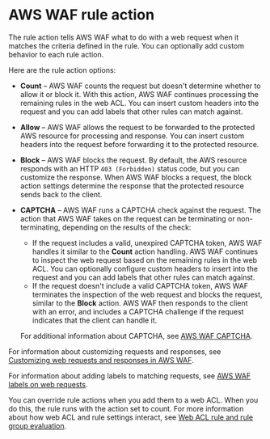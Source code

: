 # AWS WAF rule action<a name="waf-rule-action"></a>

The rule action tells AWS WAF what to do with a web request when it matches the criteria defined in the rule\. You can optionally add custom behavior to each rule action\. 

Here are the rule action options: 
+ **Count** – AWS WAF counts the request but doesn't determine whether to allow it or block it\. With this action, AWS WAF continues processing the remaining rules in the web ACL\. You can insert custom headers into the request and you can add labels that other rules can match against\.
+ **Allow** – AWS WAF allows the request to be forwarded to the protected AWS resource for processing and response\. You can insert custom headers into the request before forwarding it to the protected resource\.
+ **Block** – AWS WAF blocks the request\. By default, the AWS resource responds with an HTTP `403 (Forbidden)` status code, but you can customize the response\. When AWS WAF blocks a request, the block action settings determine the response that the protected resource sends back to the client\. 
+ **CAPTCHA** – AWS WAF runs a CAPTCHA check against the request\. The action that AWS WAF takes on the request can be terminating or non\-terminating, depending on the results of the check: 
  + If the request includes a valid, unexpired CAPTCHA token, AWS WAF handles it similar to the **Count** action handling\. AWS WAF continues to inspect the web request based on the remaining rules in the web ACL\. You can optionally configure custom headers to insert into the request and you can add labels that other rules can match against\. 
  + If the request doesn't include a valid CAPTCHA token, AWS WAF terminates the inspection of the web request and blocks the request, similar to the **Block** action\. AWS WAF then responds to the client with an error, and includes a CAPTCHA challenge if the request indicates that the client can handle it\. 

  For additional information about CAPTCHA, see [AWS WAF CAPTCHA](waf-captcha.md)\.

For information about customizing requests and responses, see [Customizing web requests and responses in AWS WAF](waf-custom-request-response.md)\.

For information about adding labels to matching requests, see [AWS WAF labels on web requests](waf-rule-labels.md)\.

You can override rule actions when you add them to a web ACL\. When you do this, the rule runs with the action set to count\. For more information about how web ACL and rule settings interact, see [Web ACL rule and rule group evaluation](web-acl-processing.md)\. 